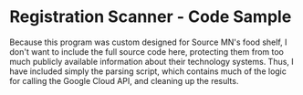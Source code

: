 # Registration Scanner - Code Sample
Because this program was custom designed for Source MN's food shelf, I don't want to include the full source code here, protecting them from too much publicly available information about their technology systems. Thus, I have included simply the parsing script, which contains much of the logic for calling the Google Cloud API, and cleaning up the results.